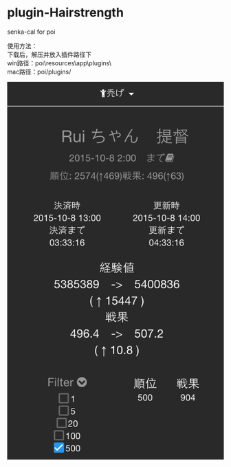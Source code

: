 # plugin-Hairstrength
senka-cal for poi  

使用方法：  
  下载后，解压并放入插件路径下  
  win路径：poi\resources\app\plugins\  
  mac路径：poi/plugins/

![](https://github.com/ruiii/poi-wiki-plugins-image/blob/master/Hairstrength.png)
